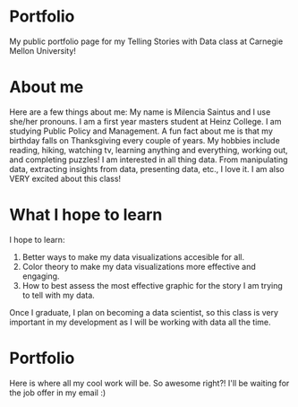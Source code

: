 # Portfolio
My public portfolio page for my Telling Stories with Data class at Carnegie Mellon University!

# About me
Here are a few things about me: 
My name is Milencia Saintus and I use she/her pronouns. I am a first year masters student at Heinz College. I am studying Public Policy and Management. A fun fact about me is that my birthday falls on Thanksgiving every couple of years. My hobbies include reading, hiking, watching tv, learning anything and everything, working out, and completing puzzles! I am interested in all thing data. From manipulating data, extracting insights from data, presenting data, etc., I love it. I am also VERY excited about this class!

# What I hope to learn
I hope to learn:
  1. Better ways to make my data visualizations accesible for all.
  2. Color theory to make my data visualizations more effective and engaging.
  3. How to best assess the most effective graphic for the story I am trying to tell with my data.
  
Once I graduate, I plan on becoming a data scientist, so this class is very important in my development as I will be working with data all the time.

# Portfolio
Here is where all my cool work will be. So awesome right?! I'll be waiting for the job offer in my email :)
<div class="flourish-embed flourish-chart" data-src="visualisation/7640003"><script src="https://public.flourish.studio/resources/embed.js"></script></div>
